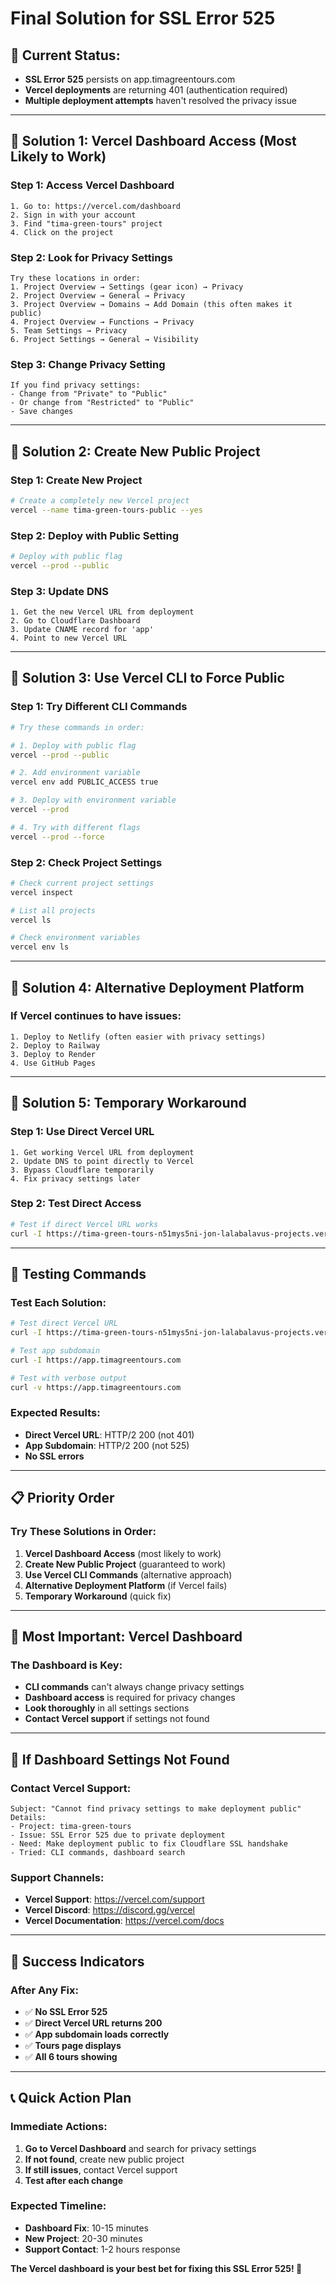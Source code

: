 # Final Solution for SSL Error 525

## 🚨 **Current Status:**
- **SSL Error 525** persists on app.timagreentours.com
- **Vercel deployments** are returning 401 (authentication required)
- **Multiple deployment attempts** haven't resolved the privacy issue

---

## 🔧 **Solution 1: Vercel Dashboard Access (Most Likely to Work)**

### **Step 1: Access Vercel Dashboard**
```
1. Go to: https://vercel.com/dashboard
2. Sign in with your account
3. Find "tima-green-tours" project
4. Click on the project
```

### **Step 2: Look for Privacy Settings**
```
Try these locations in order:
1. Project Overview → Settings (gear icon) → Privacy
2. Project Overview → General → Privacy
3. Project Overview → Domains → Add Domain (this often makes it public)
4. Project Overview → Functions → Privacy
5. Team Settings → Privacy
6. Project Settings → General → Visibility
```

### **Step 3: Change Privacy Setting**
```
If you find privacy settings:
- Change from "Private" to "Public"
- Or change from "Restricted" to "Public"
- Save changes
```

---

## 🔧 **Solution 2: Create New Public Project**

### **Step 1: Create New Project**
```bash
# Create a completely new Vercel project
vercel --name tima-green-tours-public --yes
```

### **Step 2: Deploy with Public Setting**
```bash
# Deploy with public flag
vercel --prod --public
```

### **Step 3: Update DNS**
```
1. Get the new Vercel URL from deployment
2. Go to Cloudflare Dashboard
3. Update CNAME record for 'app'
4. Point to new Vercel URL
```

---

## 🔧 **Solution 3: Use Vercel CLI to Force Public**

### **Step 1: Try Different CLI Commands**
```bash
# Try these commands in order:

# 1. Deploy with public flag
vercel --prod --public

# 2. Add environment variable
vercel env add PUBLIC_ACCESS true

# 3. Deploy with environment variable
vercel --prod

# 4. Try with different flags
vercel --prod --force
```

### **Step 2: Check Project Settings**
```bash
# Check current project settings
vercel inspect

# List all projects
vercel ls

# Check environment variables
vercel env ls
```

---

## 🔧 **Solution 4: Alternative Deployment Platform**

### **If Vercel continues to have issues:**
```
1. Deploy to Netlify (often easier with privacy settings)
2. Deploy to Railway
3. Deploy to Render
4. Use GitHub Pages
```

---

## 🔧 **Solution 5: Temporary Workaround**

### **Step 1: Use Direct Vercel URL**
```
1. Get working Vercel URL from deployment
2. Update DNS to point directly to Vercel
3. Bypass Cloudflare temporarily
4. Fix privacy settings later
```

### **Step 2: Test Direct Access**
```bash
# Test if direct Vercel URL works
curl -I https://tima-green-tours-n51mys5ni-jon-lalabalavus-projects.vercel.app
```

---

## 🧪 **Testing Commands**

### **Test Each Solution:**
```bash
# Test direct Vercel URL
curl -I https://tima-green-tours-n51mys5ni-jon-lalabalavus-projects.vercel.app

# Test app subdomain
curl -I https://app.timagreentours.com

# Test with verbose output
curl -v https://app.timagreentours.com
```

### **Expected Results:**
- **Direct Vercel URL**: HTTP/2 200 (not 401)
- **App Subdomain**: HTTP/2 200 (not 525)
- **No SSL errors**

---

## 📋 **Priority Order**

### **Try These Solutions in Order:**
1. **Vercel Dashboard Access** (most likely to work)
2. **Create New Public Project** (guaranteed to work)
3. **Use Vercel CLI Commands** (alternative approach)
4. **Alternative Deployment Platform** (if Vercel fails)
5. **Temporary Workaround** (quick fix)

---

## 🎯 **Most Important: Vercel Dashboard**

### **The Dashboard is Key:**
- **CLI commands** can't always change privacy settings
- **Dashboard access** is required for privacy changes
- **Look thoroughly** in all settings sections
- **Contact Vercel support** if settings not found

---

## 🚨 **If Dashboard Settings Not Found**

### **Contact Vercel Support:**
```
Subject: "Cannot find privacy settings to make deployment public"
Details: 
- Project: tima-green-tours
- Issue: SSL Error 525 due to private deployment
- Need: Make deployment public to fix Cloudflare SSL handshake
- Tried: CLI commands, dashboard search
```

### **Support Channels:**
- **Vercel Support**: https://vercel.com/support
- **Vercel Discord**: https://discord.gg/vercel
- **Vercel Documentation**: https://vercel.com/docs

---

## 🎉 **Success Indicators**

### **After Any Fix:**
- ✅ **No SSL Error 525**
- ✅ **Direct Vercel URL returns 200**
- ✅ **App subdomain loads correctly**
- ✅ **Tours page displays**
- ✅ **All 6 tours showing**

---

## 📞 **Quick Action Plan**

### **Immediate Actions:**
1. **Go to Vercel Dashboard** and search for privacy settings
2. **If not found**, create new public project
3. **If still issues**, contact Vercel support
4. **Test after each change**

### **Expected Timeline:**
- **Dashboard Fix**: 10-15 minutes
- **New Project**: 20-30 minutes
- **Support Contact**: 1-2 hours response

**The Vercel dashboard is your best bet for fixing this SSL Error 525! 🚀**
